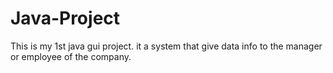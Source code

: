 # Java-Project

This is my 1st java gui project.
it a system that give data info to the manager or employee of the company.
